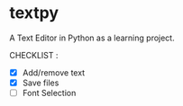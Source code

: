 # textpy
A Text Editor in Python as a learning project.

CHECKLIST :

- [X] Add/remove text
- [X] Save files
- [ ] Font Selection
